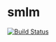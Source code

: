 # smlm
[![Build Status](https://app.travis-ci.com/Elmahi92/smlm.svg?branch=main)](https://app.travis-ci.com/Elmahi92/smlm)
